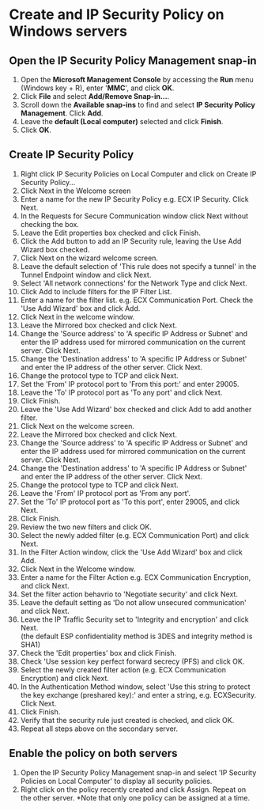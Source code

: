 # Create and IP Security Policy on Windows servers
## Open the IP Security Policy Management snap-in
01. Open the **Microsoft Management Console** by accessing the **Run** menu (Windows key + R), enter '**MMC**', and click **OK**.
02. Click **File** and select **Add/Remove Snap-in...**.
03. Scroll down the **Available snap-ins** to find and select **IP Security Policy Management**. Click **Add**.
04. Leave the **default (Local computer)** selected and click **Finish**.
05. Click **OK**.
## Create IP Security Policy
01. Right click IP Security Policies on Local Computer and click on Create IP Security Policy...
02. Click Next in the Welcome screen
03. Enter a name for the new IP Security Policy e.g. ECX IP Security. Click Next.
04. In the Requests for Secure Communication window click Next without checking the box.
05. Leave the Edit properties box checked and click Finish.
06. Click the Add button to add an IP Security rule, leaving the Use Add Wizard box checked.
07. Click Next on the wizard welcome screen.
08. Leave the default selection of 'This rule does not specify a tunnel' in the Tunnel Endpoint window and click Next.
09. Select 'All network connections' for the Network Type and click Next.
10. Click Add to include filters for the IP Filter List.
11. Enter a name for the filter list. e.g. ECX Communication Port. Check the 'Use Add Wizard' box and click Add.
12. Click Next in the welcome window.
13. Leave the Mirrored box checked and click Next.
14. Change the 'Source address' to 'A specific IP Address or Subnet' and enter the IP address used for mirrored communication on the current server. Click Next.
15. Change the 'Destination address' to 'A specific IP Address or Subnet' and enter the IP address of the other server. Click Next.
16. Change the protocol type to TCP and click Next.
17. Set the 'From' IP protocol port to 'From this port:' and enter 29005.
18. Leave the 'To' IP protocol port as 'To any port' and click Next.
19. Click Finish.
20. Leave the 'Use Add Wizard' box checked and click Add to add another filter.
21. Click Next on the welcome screen.
22. Leave the Mirrored box checked and click Next.
23. Change the 'Source address' to 'A specific IP Address or Subnet' and enter the IP address used for mirrored communication on the current server. Click Next.
24. Change the 'Destination address' to 'A specific IP Address or Subnet' and enter the IP address of the other server. Click Next.
25. Change the protocol type to TCP and click Next.
26. Leave the 'From' IP protocol port as 'From any port'.
27. Set the 'To' IP protocol port as 'To this port', enter 29005, and click Next.
28. Click Finish.
29. Review the two new filters and click OK.
30. Select the newly added filter (e.g. ECX Communication Port) and click Next.
31. In the Filter Action window, click the 'Use Add Wizard' box and click Add.
32. Click Next in the Welcome window.
33. Enter a name for the Filter Action e.g. ECX Communication Encryption, and click Next.
34. Set the filter action behavrio to 'Negotiate security' and click Next.
35. Leave the default setting as 'Do not allow unsecured communication' and click Next.
36. Leave the IP Traffic Security set to 'Integrity and encryption' and click Next.   
    (the default ESP confidentiality method is 3DES and integrity method is SHA1)
37. Check the 'Edit properties' box and click Finish.
38. Check 'Use session key perfect forward secrecy (PFS) and click OK.
39. Select the newly created filter action (e.g. ECX Communication Encryption) and click Next.
40. In the Authentication Method window, select 'Use this string to protect the key exchange (preshared key):' and enter a string, e.g. ECXSecurity. Click Next.
41. Click Finish.
42. Verify that the security rule just created is checked, and click OK.
43. Repeat all steps above on the secondary server.
## Enable the policy on both servers
01. Open the IP Security Policy Management snap-in and select 'IP Security Policies on Local Computer' to display all security policies.
02. Right click on the policy recently created and click Assign. Repeat on the other server.
    \*Note that only one policy can be assigned at a time.
